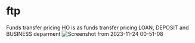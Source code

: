 # ftp
Funds transfer pricing
HO is as funds transfer pricing
LOAN, DEPOSIT and BUSINESS deparment
![Screenshot from 2023-11-24 00-51-08](https://github.com/DatDT98/ftp/assets/35711508/96c308fb-dc9b-419b-980a-da9e7bae9019)
